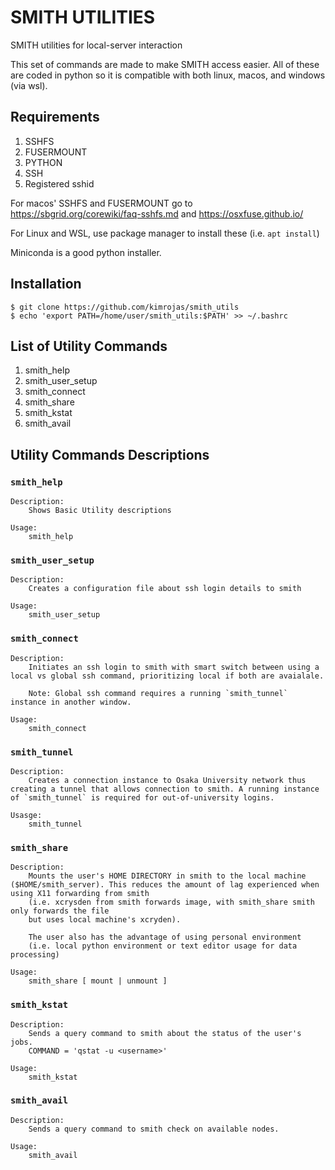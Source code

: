 # SMITH UTILITIES
SMITH utilities for local-server interaction

This set of commands are made to make SMITH access easier. All of these are coded in python so it is compatible with both linux, macos, and windows (via wsl).

## Requirements
1. SSHFS
2. FUSERMOUNT
3. PYTHON
4. SSH
5. Registered sshid 

For macos' SSHFS and FUSERMOUNT go to https://sbgrid.org/corewiki/faq-sshfs.md and https://osxfuse.github.io/

For Linux and WSL, use package manager to install these (i.e. `apt install`)

Miniconda is a good python installer.  

## Installation
```
$ git clone https://github.com/kimrojas/smith_utils
$ echo 'export PATH=/home/user/smith_utils:$PATH' >> ~/.bashrc
```


## List of Utility Commands
1. smith_help
2. smith_user_setup
3. smith_connect
4. smith_share
5. smith_kstat
6. smith_avail

## Utility Commands Descriptions
### `smith_help`
    Description:
        Shows Basic Utility descriptions

    Usage:
        smith_help

### `smith_user_setup`
    Description:
        Creates a configuration file about ssh login details to smith

    Usage:
        smith_user_setup
            
### `smith_connect`
    Description:
        Initiates an ssh login to smith with smart switch between using a local vs global ssh command, prioritizing local if both are avaialale.
        
        Note: Global ssh command requires a running `smith_tunnel` instance in another window.

    Usage:
        smith_connect
            
### `smith_tunnel`
    Description:
        Creates a connection instance to Osaka University network thus creating a tunnel that allows connection to smith. A running instance of `smith_tunnel` is required for out-of-university logins.

    Usasge:
        smith_tunnel
            
### `smith_share`
    Description:
        Mounts the user's HOME DIRECTORY in smith to the local machine ($HOME/smith_server). This reduces the amount of lag experienced when using X11 forwarding from smith  
        (i.e. xcrysden from smith forwards image, with smith_share smith only forwards the file
        but uses local machine's xcryden).
        
        The user also has the advantage of using personal environment   
        (i.e. local python environment or text editor usage for data processing)

    Usage: 
        smith_share [ mount | unmount ]
            
            
### `smith_kstat`
    Description:
        Sends a query command to smith about the status of the user's jobs. 
        COMMAND = 'qstat -u <username>'

    Usage:
        smith_kstat
    
### `smith_avail`
    Description:
        Sends a query command to smith check on available nodes.
        
    Usage:
        smith_avail
